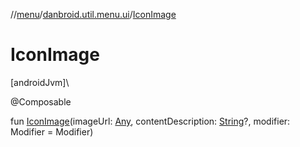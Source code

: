 //[menu](../../index.md)/[danbroid.util.menu.ui](index.md)/[IconImage](-icon-image.md)

# IconImage

[androidJvm]\

@Composable

fun [IconImage](-icon-image.md)(imageUrl: [Any](https://kotlinlang.org/api/latest/jvm/stdlib/kotlin/-any/index.html), contentDescription: [String](https://kotlinlang.org/api/latest/jvm/stdlib/kotlin/-string/index.html)?, modifier: Modifier = Modifier)
